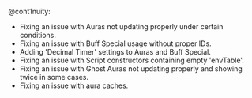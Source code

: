 @cont1nuity:
- Fixing an issue with Auras not updating properly under certain conditions.
- Fixing an issue with Buff Special usage without proper IDs.
- Adding 'Decimal Timer' settings to Auras and Buff Special.
- Fixing an issue with Script constructors containing empty 'envTable'.
- Fixing an issue with Ghost Auras not updating properly and showing twice in some cases.
- Fixing an issue with aura caches.

